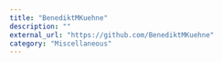```yaml
---
title: "BenediktMKuehne"
description: ""
external_url: "https://github.com/BenediktMKuehne"
category: "Miscellaneous"
---
```

